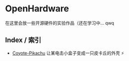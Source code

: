 # OpenHardware

<!-- Here are some of the experimental hardware designs I made while learning CAD. I'm only a beginner so don't expect too much from here ;-; -->

在这里会放一些开源硬件的实验作品（还在学习中... qwq

## Index / 索引

* [Coyote-Pikachu](./Coyote-Pikachu/) 让某电击小盒子变成一只皮卡丘的外壳 ⚡️
